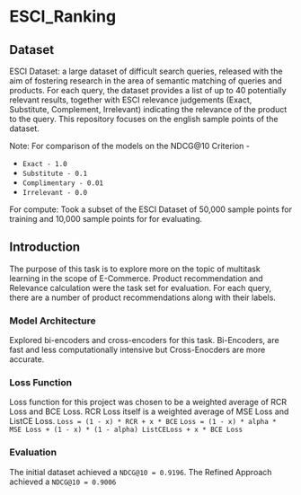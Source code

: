 # ESCI_Ranking

## Dataset
ESCI Dataset: a large dataset of difficult search queries, released with the aim of fostering research in the area of semantic matching of queries and products. For each query, the dataset provides a list of up to 40 potentially relevant results, together with ESCI relevance judgements (Exact, Substitute, Complement, Irrelevant) indicating the relevance of the product to the query. This repository focuses on the english sample points of the dataset.

Note: For comparison of the models on the NDCG@10 Criterion - 
- ```Exact - 1.0```
- ```Substitute - 0.1```
- ```Complimentary - 0.01```
- ```Irrelevant - 0.0```

For compute: Took a subset of the ESCI Dataset of 50,000 sample points for training and 10,000 sample points for for evaluating. 

## Introduction
The purpose of this task is to explore more on the topic of multitask learning in the scope of E-Commerce. Product recommendation and Relevance calculation were the task set for evaluation. 
For each query, there are a number of product recommendations along with their labels. 

### Model Architecture
Explored bi-encoders and cross-encoders for this task. Bi-Encoders, are fast and less computationally intensive but Cross-Enocders are more accurate. 

### Loss Function
Loss function for this project was chosen to be a weighted average of RCR Loss and BCE Loss. RCR Loss itself is a weighted average of MSE Loss and ListCE Loss.
```Loss = (1 - x) * RCR + x * BCE```
```Loss = (1 - x) * alpha * MSE Loss + (1 - x) * (1 - alpha) ListCELoss + x * BCE Loss```

### Evaluation
The initial dataset achieved a ```NDCG@10 = 0.9196```.
The Refined Approach achieved a ```NDCG@10 = 0.9006```
